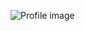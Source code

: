 ![Profile image](https://avatars2.githubusercontent.com/u/58220702?s=400&u=6813fd3a87c2876e7b1390defd8d1c29589e8261&v=4)
